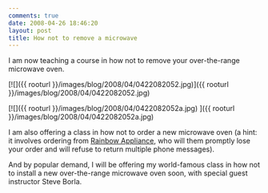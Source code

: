```yaml
---
comments: true
date: 2008-04-26 18:46:20
layout: post
title: How not to remove a microwave
---
```


I am now teaching a course in how not to remove your over-the-range microwave oven.

[![]({{ rooturl }}/images/blog/2008/04/0422082052.jpg)]({{ rooturl }}/images/blog/2008/04/0422082052.jpg)

[![]({{ rooturl }}/images/blog/2008/04/0422082052a.jpg)
]({{ rooturl }}/images/blog/2008/04/0422082052a.jpg)

I am also offering a class in how not to order a new microwave oven (a hint: it involves ordering from [Rainbow Appliance](http://www.rainbowappliance.com/), who will them promptly lose your order and will refuse to return multiple phone messages).

And by popular demand, I will be offering my world-famous class in how not to install a new over-the-range microwave oven soon, with special guest instructor Steve Borla.
